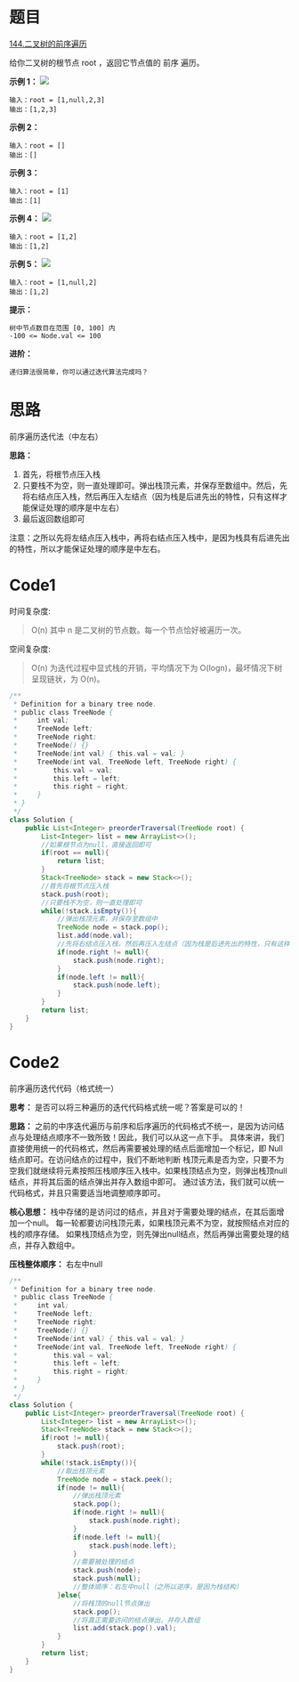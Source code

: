 # 题目
[144.二叉树的前序遍历](https://leetcode.cn/problems/binary-tree-preorder-traversal/)

给你二叉树的根节点 root ，返回它节点值的 前序 遍历。



**示例 1：**
![](https://assets.leetcode.com/uploads/2020/09/15/inorder_1.jpg)
``` 
输入：root = [1,null,2,3]
输出：[1,2,3]
```

**示例 2：**
``` 
输入：root = []
输出：[]
```

**示例 3：**
``` 
输入：root = [1]
输出：[1]
```

**示例 4：**
![](https://assets.leetcode.com/uploads/2020/09/15/inorder_5.jpg)
``` 
输入：root = [1,2]
输出：[1,2]
```

**示例 5：**
![](https://assets.leetcode.com/uploads/2020/09/15/inorder_4.jpg)
``` 
输入：root = [1,null,2]
输出：[1,2]
```

**提示：**
``` 
树中节点数目在范围 [0, 100] 内
-100 <= Node.val <= 100
```

**进阶：**
``` 
递归算法很简单，你可以通过迭代算法完成吗？
```

# 思路
前序遍历迭代法（中左右）

**思路：**
1. 首先，将根节点压入栈
2. 只要栈不为空，则一直处理即可。弹出栈顶元素，并保存至数组中。然后，先将右结点压入栈，然后再压入左结点（因为栈是后进先出的特性，只有这样才能保证处理的顺序是中左右）
3. 最后返回数组即可

注意：之所以先将左结点压入栈中，再将右结点压入栈中，是因为栈具有后进先出的特性，所以才能保证处理的顺序是中左右。

# Code1

时间复杂度:
>O(n)  其中 n 是二叉树的节点数。每一个节点恰好被遍历一次。

空间复杂度:
> O(n)  为迭代过程中显式栈的开销，平均情况下为 O(logn)，最坏情况下树呈现链状，为 O(n)。

```java
/**
 * Definition for a binary tree node.
 * public class TreeNode {
 *     int val;
 *     TreeNode left;
 *     TreeNode right;
 *     TreeNode() {}
 *     TreeNode(int val) { this.val = val; }
 *     TreeNode(int val, TreeNode left, TreeNode right) {
 *         this.val = val;
 *         this.left = left;
 *         this.right = right;
 *     }
 * }
 */
class Solution {
    public List<Integer> preorderTraversal(TreeNode root) {
        List<Integer> list = new ArrayList<>();
        //如果根节点为null，直接返回即可
        if(root == null){
            return list;
        }
        Stack<TreeNode> stack = new Stack<>();
        //首先将根节点压入栈
        stack.push(root);
        //只要栈不为空，则一直处理即可
        while(!stack.isEmpty()){
            //弹出栈顶元素，并保存至数组中
            TreeNode node = stack.pop();
            list.add(node.val);
            //先将右结点压入栈，然后再压入左结点（因为栈是后进先出的特性，只有这样才能保证处理的顺序是中左右）
            if(node.right != null){
                stack.push(node.right);
            }
            if(node.left != null){
                stack.push(node.left);
            }
        }
        return list;
    }
}
```

# Code2 
前序遍历迭代代码（格式统一）

**思考：** 是否可以将三种遍历的迭代代码格式统一呢？答案是可以的！

**思路：** 之前的中序迭代遍历与前序和后序遍历的代码格式不统一，是因为访问结点与处理结点顺序不一致所致！因此，我们可以从这一点下手。
具体来讲，我们直接使用统一的代码格式，然后再需要被处理的结点后面增加一个标记，即 Null 结点即可。在访问结点的过程中，我们不断地判断
栈顶元素是否为空，只要不为空我们就继续将元素按照压栈顺序压入栈中。如果栈顶结点为空，则弹出栈顶null结点，并将其后面的结点弹出并存入数组中即可。
通过该方法，我们就可以统一代码格式，并且只需要适当地调整顺序即可。

**核心思想：** 栈中存储的是访问过的结点，并且对于需要处理的结点，在其后面增加一个null。
每一轮都要访问栈顶元素，如果栈顶元素不为空，就按照结点对应的栈的顺序存储。
如果栈顶结点为空，则先弹出null结点，然后再弹出需要处理的结点，并存入数组中。

**压栈整体顺序：** 右左中null

```java
/**
 * Definition for a binary tree node.
 * public class TreeNode {
 *     int val;
 *     TreeNode left;
 *     TreeNode right;
 *     TreeNode() {}
 *     TreeNode(int val) { this.val = val; }
 *     TreeNode(int val, TreeNode left, TreeNode right) {
 *         this.val = val;
 *         this.left = left;
 *         this.right = right;
 *     }
 * }
 */
class Solution {
    public List<Integer> preorderTraversal(TreeNode root) {
        List<Integer> list = new ArrayList<>();
        Stack<TreeNode> stack = new Stack<>();
        if(root != null){
            stack.push(root);
        }
        while(!stack.isEmpty()){
            //取出栈顶元素
            TreeNode node = stack.peek();
            if(node != null){
                //弹出栈顶元素
                stack.pop();
                if(node.right != null){
                    stack.push(node.right);
                }
                if(node.left != null){
                    stack.push(node.left);
                }
                //需要被处理的结点
                stack.push(node);
                stack.push(null);
                //整体顺序：右左中null（之所以逆序，是因为栈结构）
            }else{
                //将栈顶的null节点弹出
                stack.pop();
                //将真正需要访问的结点弹出，并存入数组
                list.add(stack.pop().val);
            }
        }
        return list;
    }
}
```
